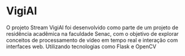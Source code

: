 # VigiAI
O projeto Stream VigiAI foi desenvolvido como parte de um projeto de residência acadêmica na faculdade Senac, com o objetivo de explorar conceitos de processamento de vídeo em tempo real e interação com interfaces web. Utilizando tecnologias como Flask e OpenCV

